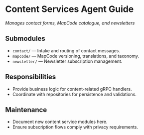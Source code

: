 # Content Services Agent Guide
*Manages contact forms, MapCode catalogue, and newsletters*

## Submodules
- `contact/` — Intake and routing of contact messages.
- `mapcode/` — MapCode versioning, translations, and taxonomy.
- `newsletter/` — Newsletter subscription management.

## Responsibilities
- Provide business logic for content-related gRPC handlers.
- Coordinate with repositories for persistence and validations.

## Maintenance
- Document new content service modules here.
- Ensure subscription flows comply with privacy requirements.
